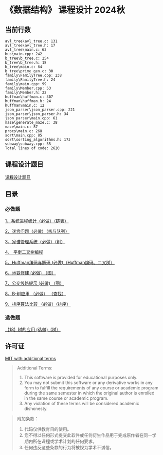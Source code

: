 # 《数据结构》 课程设计 2024秋

## 当前行数

```shell
avl_tree\avl_tree.c: 131
avl_tree\avl_tree.h: 17
avl_tree\main.c: 63
bus\main.cpp: 242
b_tree\b_tree.c: 254
b_tree\b_tree.h: 18
b_tree\main.c: 64
b_tree\prime_gen.c: 30
family\FamilyTree.cpp: 238
family\FamilyTree.h: 24
family\main.cpp: 99
family\Member.cpp: 53
family\Member.h: 22
huffman\huffman.c: 307
huffman\huffman.h: 24
huffman\main.c: 12
json_parser\json_parser.cpp: 221
json_parser\json_parser.h: 34
json_parser\main.cpp: 61
maze\generate_maze.c: 38
maze\main.c: 87
procs\main.c: 268
sort\main.cpp: 85
sort\sorting_algorithms.h: 173
subway\subway.cpp: 55
Total lines of code: 2620
```

## 课程设计题目

[课程设计题目](./problems.md)

## 目录

### 必做题

[1、系统进程统计（必做）（链表）](./procs/)

[2、迷宫问题（必做）（栈与队列）](./maze/)

[3、家谱管理系统（必做）（树）](./family/)

[4、 平衡二叉树编程](./avl_tree/)

[5、Huffman编码与解码 (必做)（Huffman编码、二叉树）](./huffman/)

[6、地铁修建 (必做) （图）](./subway/)

[7、公交线路提示 (必做) （图）](./bus/)

[8、B-树应用 （必做） （查找）](./b_tree/)

[9、排序算法比较 （必做）（排序）](./sort/)

### 选做题

[【18】树的应用 (选做)（树）](./json_parser/)

## 许可证

[MIT with additional terms](./LICENSE)

> Additional Terms:
> 1. This software is provided for educational purposes only.
> 2. You may not submit this software or any derivative works in any form to 
>    fulfill the requirements of any course or academic program during the same 
>    semester in which the original author is enrolled in the same course or 
>    academic program.
> 3. Any violation of these terms will be considered academic dishonesty.

> 附加条款：
> 1. 代码仅供教育目的使用。
> 2. 您不得以任何形式提交此软件或任何衍生作品用于完成原作者在同一学期内所在课程或学术计划的任何要求。
> 3. 任何违反这些条款的行为将被视为学术不诚信。

